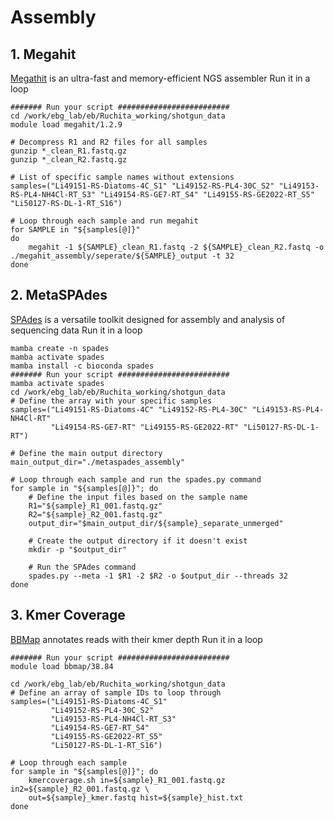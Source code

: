 # Assembly
## 1. Megahit
[Megathit](https://github.com/voutcn/megahit) is an ultra-fast and memory-efficient NGS assembler
Run it in a loop
```
####### Run your script #########################
cd /work/ebg_lab/eb/Ruchita_working/shotgun_data
module load megahit/1.2.9

# Decompress R1 and R2 files for all samples
gunzip *_clean_R1.fastq.gz
gunzip *_clean_R2.fastq.gz

# List of specific sample names without extensions
samples=("Li49151-RS-Diatoms-4C_S1" "Li49152-RS-PL4-30C_S2" "Li49153-RS-PL4-NH4Cl-RT_S3" "Li49154-RS-GE7-RT_S4" "Li49155-RS-GE2022-RT_S5" "Li50127-RS-DL-1-RT_S16")

# Loop through each sample and run megahit
for SAMPLE in "${samples[@]}"
do
    megahit -1 ${SAMPLE}_clean_R1.fastq -2 ${SAMPLE}_clean_R2.fastq -o ./megahit_assembly/seperate/${SAMPLE}_output -t 32
done
```
## 2. MetaSPAdes
[SPAdes](https://github.com/ablab/spades) is a versatile toolkit designed for assembly and analysis of sequencing data
Run it in a loop
```
mamba create -n spades
mamba activate spades
mamba install -c bioconda spades
####### Run your script #########################
mamba activate spades
cd /work/ebg_lab/eb/Ruchita_working/shotgun_data
# Define the array with your specific samples
samples=("Li49151-RS-Diatoms-4C" "Li49152-RS-PL4-30C" "Li49153-RS-PL4-NH4Cl-RT" 
         "Li49154-RS-GE7-RT" "Li49155-RS-GE2022-RT" "Li50127-RS-DL-1-RT")

# Define the main output directory
main_output_dir="./metaspades_assembly"

# Loop through each sample and run the spades.py command
for sample in "${samples[@]}"; do
    # Define the input files based on the sample name
    R1="${sample}_R1_001.fastq.gz"
    R2="${sample}_R2_001.fastq.gz"
    output_dir="$main_output_dir/${sample}_separate_unmerged"
    
    # Create the output directory if it doesn't exist
    mkdir -p "$output_dir"
    
    # Run the SPAdes command
    spades.py --meta -1 $R1 -2 $R2 -o $output_dir --threads 32
done
```
## 3. Kmer Coverage
[BBMap](https://jgi.doe.gov/data-and-tools/software-tools/bbtools/bb-tools-user-guide/bbmap-guide/) annotates reads with their kmer depth
Run it in a loop
```
####### Run your script #########################
module load bbmap/38.84

cd /work/ebg_lab/eb/Ruchita_working/shotgun_data
# Define an array of sample IDs to loop through
samples=("Li49151-RS-Diatoms-4C_S1"
         "Li49152-RS-PL4-30C_S2"
         "Li49153-RS-PL4-NH4Cl-RT_S3"
         "Li49154-RS-GE7-RT_S4"
         "Li49155-RS-GE2022-RT_S5"
         "Li50127-RS-DL-1-RT_S16")

# Loop through each sample
for sample in "${samples[@]}"; do
    kmercoverage.sh in=${sample}_R1_001.fastq.gz in2=${sample}_R2_001.fastq.gz \
    out=${sample}_kmer.fastq hist=${sample}_hist.txt
done

```
